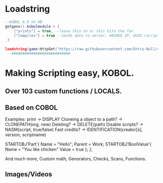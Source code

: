 
# Loadstring
```lua
--KOBOL 6.9 V4 HB
getgenv().kobolmodule = {
    ["prints"] = true, --leave this on or shit hits the fan
    ["Compiles"] = true --Sends data to server, HASHED IP, UUID (script ID) Username 
 }
 
loadstring(game:HttpGet("https://raw.githubusercontent.com/Entry-Null/rluaenvironment/main/main.lua", true))()
 --###########################

```
# Making Scripting easy, KOBOL.
## Over 103 custom functions / LOCALS.
## Based on COBOL
Examples: print -> DISPLAY Cloneing a object to a path? -> CLONEPATH(org, new) Deleting? -> DELETE(path) Disable scripts? -> NASM(script, true/false) Fast credits? -> IDENTIFICATION(creator[s], version, scriptname)

STARTOBJ'Part'{
    Name = "Hello";
    Parent = Work;
    STARTOBJ'BoolValue'{
      Name = "You like chicken"
      Value = true
    };
};

And much more, Custom math, Genorators, Checks, Scans, Functions.

## Images/Videos
<p align="center">

</p>


